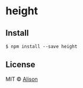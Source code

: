 # height


## Install

```
$ npm install --save height
```

## License

MIT © [Alison](http://alisonmonteiro.com.br)

